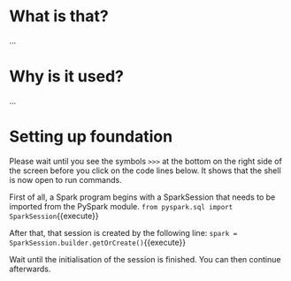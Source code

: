 # What is that?

...

# Why is it used?

...

# Setting up foundation

Please wait until you see the symbols `>>>` at the bottom on the right side of the screen before you click on the code lines below. It shows that the shell is now open to run commands.

First of all, a Spark program begins with a SparkSession that needs to be imported from the PySpark module. 
`from pyspark.sql import SparkSession`{{execute}}

After that, that session is created by the following line:
`spark = SparkSession.builder.getOrCreate()`{{execute}}

Wait until the initialisation of the session is finished. You can then continue afterwards.